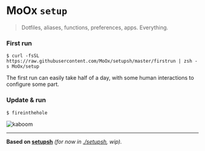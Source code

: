 # MoOx `setup`

> Dotfiles, aliases, functions, preferences, apps. Everything.

### First run

```console
$ curl -fsSL https://raw.githubusercontent.com/MoOx/setupsh/master/firstrun | zsh -s MoOx/setup
```

The first run can easily take half of a day, with some human interactions to configure some part.

### Update & run

```console
$ fireinthehole
```

![kaboom](https://raw.githubusercontent.com/MoOx/setup/master/.kaboom.gif)

---

**Based on [setupsh](https://github.com/MoOx/setupsh)** _(for now in [./setupsh](setupsh),  wip)._
